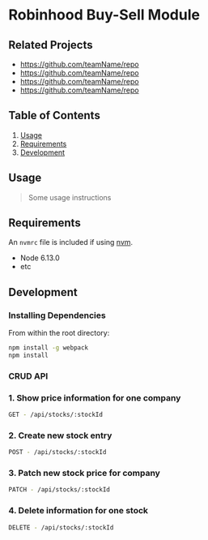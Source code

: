 # Robinhood Buy-Sell Module

## Related Projects

  - https://github.com/teamName/repo
  - https://github.com/teamName/repo
  - https://github.com/teamName/repo
  - https://github.com/teamName/repo

## Table of Contents

1. [Usage](#Usage)
1. [Requirements](#requirements)
1. [Development](#development)

## Usage

> Some usage instructions

## Requirements

An `nvmrc` file is included if using [nvm](https://github.com/creationix/nvm).

- Node 6.13.0
- etc

## Development

### Installing Dependencies

From within the root directory:

```sh
npm install -g webpack
npm install
```

### CRUD API

  ### 1. Show price information for one company
  ```sh
  GET - /api/stocks/:stockId
  ```

  ### 2. Create new stock entry
  ```sh
  POST - /api/stocks/:stockId
  ```
  
  ### 3. Patch new stock price for company
  ```sh
  PATCH - /api/stocks/:stockId
  ```
  
  ### 4. Delete information for one stock
  ```sh
  DELETE - /api/stocks/:stockId
  ```
  

